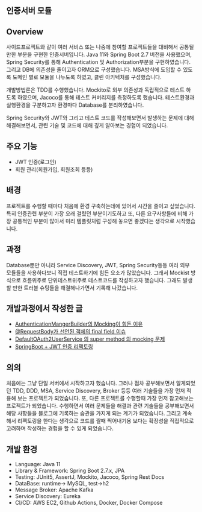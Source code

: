 ## 인증서버 모듈

## Overview
사이드프로젝트와 같이 여러 서비스 또는 나중에 참여할 프로젝트들을 대비해서 공통될만한 부분을 구현한 인증서버입니다.
Java 11와 Spring Boot 2.7 버전을 사용했으며, Spring Security를 통해 Authentication 및 Authorization부분을 구현하였습니다.
그리고 DB에 의존성을 줄이고자 ORM으로 구성했습니다. MSA방식에 도입할 수 있도록 도메인 별로 모듈을 나누도록 하였고, 클린 아키텍처를 구성했습니다.

개발방법론은 TDD를 수행했습니다. Mockito로 외부 의존성과 독립적으로 테스트 하도록 하였으며, Jacoco를 통해 테스트 커버리지를 측정하도록 했습니다.
테스트환경과 실행환경을 구분하고자 환경마다 Database를 분리하였습니다. 

Spring Security와 JWT와 그리고 테스트 코드를 작성해보면서 발생하는 문제에 대해 해결해보면서, 관련 기술 및 코드에 대해 깊게 알아보는 경험이 되었습니다.

## 주요 기능
* JWT 인증(로그인)
* 회원 관리(회원가입, 회원조회 등등)

## 배경
프로젝트를 수행할 때마다 처음에 환경 구축하는데에 있어서 시간을 줄이고 싶었습니다. 특히 인증관련 부분이 가장 오래 걸렸던 부분이기도하고 또, 다른 요구사항들에 비해 가장 공통적인 부분이 많아서 미리 템플릿처럼 구성해 놓으면 좋겠다는 생각으로 시작했습니다. 

## 과정
Database뿐만 아니라 Service Discovery, JWT, Spring Security등등 여러 외부 모듈들을 사용하다보니 직접 테스트하기에 힘든 요소가 많았습니다. 그래서 Mockist 방식으로 흐름위주로 단위테스트위주로 테스트코드를 작성하고자 했습니다. 그래도 발생할 만한 트러블 슈팅들을 해결해나가면서 기록해 나갔습니다. 

## 개발과정에서 작성한 글
* [AuthenticationMangerBuilder의 Mocking이 힘든 이유
](https://velog.io/@hongjunland/AuthenticationMangerBuilder%EC%9D%98-Mocking%EC%9D%B4-%ED%9E%98%EB%93%A0-%EC%9D%B4%EC%9C%A0)
* [@RequestBody가 선언된 객체의 final field 이슈
](https://velog.io/@hongjunland/RequestBody%EA%B0%80-%EC%84%A0%EC%96%B8%EB%90%9C-%EA%B0%9D%EC%B2%B4%EC%9D%98-final-field-%EC%9D%B4%EC%8A%88)
* [DefaultOAuth2UserService 의 super method 의 mocking 문제](https://velog.io/@hongjunland/DefaultOAuth2UserService-%EC%9D%98-super-method-%EC%9D%98-mocking-%EB%AC%B8%EC%A0%9C)
* [SpringBoot + JWT 인증 리팩토링](https://velog.io/@hongjunland/SpringBoot-JWT-%EC%9D%B8%EC%A6%9D-%EB%A6%AC%ED%8C%A9%ED%86%A0%EB%A7%81)
  
## 의의
처음에는 그냥 단일 서버에서 시작하고자 했습니다. 그러나 점차 공부해보면서 알게되었던 TDD, DDD, MSA, Service Discovery, Broker 등등 여러 기술들을 가장 먼저 적용해 보는 프로젝트가 되었습니다. 또, 다른 프로젝트를 수행할때 가장 먼저 참고해보는 프로젝트가 되었습니다. 수행하면서 여러 문제들을 해결과 관련 기술들을 공부해보면서 해당 사항들을 블로그에 기록하는 습관을 가지게 되는 계기가 되었습니다. 그리고 계속해서 리팩토링을 한다는 생각으로 코드를 짤때 찍어내기용 보다는 확장성을 직접적으로 고려하며 작성하는 경험을 할 수 있게 되었습니다.


## 개발 환경
* Language: Java 11
* Library & Framework: Spring Boot 2.7.x, JPA
* Testing: JUnit5, AssertJ, Mockito, Jacoco, Spring Rest Docs
* DataBase: runtime-> MySQL, test->h2
* Message Broker: Apache Kafka
* Service Discovery: Eureka
* CI/CD: AWS EC2, Github Actions, Docker, Docker Compose
